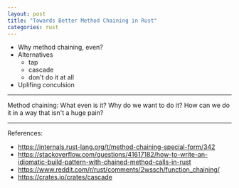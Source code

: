 ```yaml
---
layout: post
title: "Towards Better Method Chaining in Rust"
categories: rust
---
```


* Why method chaining, even?
* Alternatives
  * tap
  * cascade
  * don't do it at all
* Uplifing conculsion

---

Method chaining: What even is it? Why do we want to do it? How can we do it in a way that isn't a huge pain?

---

References:

* https://internals.rust-lang.org/t/method-chaining-special-form/342
* https://stackoverflow.com/questions/41617182/how-to-write-an-idiomatic-build-pattern-with-chained-method-calls-in-rust
* https://www.reddit.com/r/rust/comments/2wssch/function_chaining/
* https://crates.io/crates/cascade

